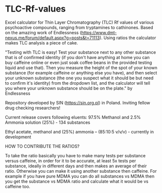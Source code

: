 # TLC-Rf-values
Excel calculator for Thin Layer Chromatography (TLC) Rf values of various psychoactive compounds, ranging from tryptamines to cathinones. Based on the amazing work of Endlessness (https://www.dmt-nexus.me/forum/default.aspx?g=posts&t=71113). Using ratios the calculator makes TLC analysis a piece of cake.

"Testing with TLC is easy! Test your substance next to any other substance that is of confirmed identity (if you don't have anything at home you can buy caffeine online or even just soak coffee beans in the provided testing liquid and use that). Then you measure the height of the spot of your known substance (for example caffeine or anything else you have), and then select your unknown substance (the one you suspect what it should be but need to confirm it's identity) from the dropdown list, and the calculator will tell you where your unknown substance should be on the plate." by Endlessness

Repository developed by SIN (https://sin.org.pl) in Poland. Inviting fellow drug checking researchers!

Current release covers following eluents:
97.5% Methanol and 2.5% Ammonia solution (25%) - 134 substances

Ethyl acetate, methanol and (25%) ammonia – (85:10:5 v/v/v) - currently in development

HOW TO CONTRIBUTE THE RATIOS?

To take the ratio basically you have to make many tests per substance versus caffeine, in order for it to be accurate, at least 5x tests per substance, ideally in different days and then makes an average of their ratio. Otherwise you can make it using another substance then caffeine. For example if you have pure MDMA you can do all substances vs MDMA then you get the substance vs MDMA ratio and calculate what it would be vs caffeine too.
